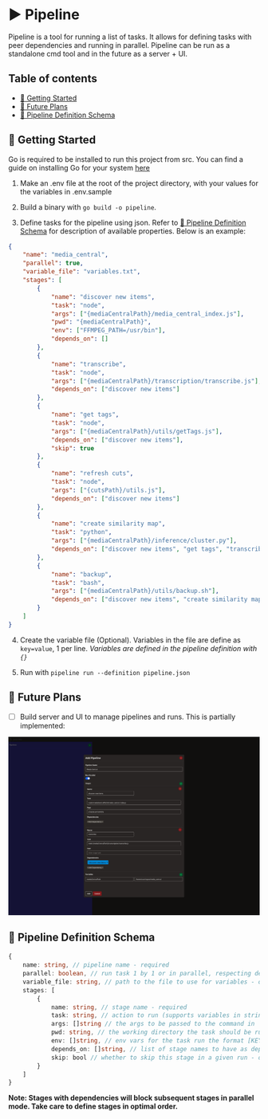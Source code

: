 # ▶ Pipeline

Pipeline is a tool for running a list of tasks. It allows for defining tasks with peer dependencies and running in parallel.
Pipeline can be run as a standalone cmd tool and in the future as a server + UI.

## Table of contents

- [🚀 Getting Started](#-getting-started)
- [📓 Future Plans](#-future-plans)
- [📃 Pipeline Definition Schema](#-pipeline-definition-schema)


## 🚀 Getting Started

Go is required to be installed to run this project from src. You can find a guide on installing Go for your system [here](https://go.dev/doc/install)

1. Make an .env file at the root of the project directory, with your values for the variables in .env.sample

2. Build a binary with `go build -o pipeline`.

3. Define tasks for the pipeline using json. Refer to [📃 Pipeline Definition Schema](#-pipeline-definition-schema) for description of available properties. Below is an example:

```json
{
    "name": "media_central",
    "parallel": true,
    "variable_file": "variables.txt",
    "stages": [
        {
            "name": "discover new items",
            "task": "node",
            "args": ["{mediaCentralPath}/media_central_index.js"],
            "pwd": "{mediaCentralPath}",
            "env": ["FFMPEG_PATH=/usr/bin"],
            "depends_on": []
        },
        {
            "name": "transcribe",
            "task": "node",
            "args": ["{mediaCentralPath}/transcription/transcribe.js"],
            "depends_on": ["discover new items"]
        },
        {
            "name": "get tags",
            "task": "node",
            "args": ["{mediaCentralPath}/utils/getTags.js"],
            "depends_on": ["discover new items"],
            "skip": true
        },
        {
            "name": "refresh cuts",
            "task": "node",
            "args": ["{cutsPath}/utils.js"],
            "depends_on": ["discover new items"]
        },
        {
            "name": "create similarity map",
            "task": "python",
            "args": ["{mediaCentralPath}/inference/cluster.py"],
            "depends_on": ["discover new items", "get tags", "transcribe"]
        },
        {
            "name": "backup",
            "task": "bash",
            "args": ["{mediaCentralPath}/utils/backup.sh"],
            "depends_on": ["discover new items", "create similarity map"]
        }
    ]
}
```

4. Create the variable file (Optional). Variables in the file are define as `key=value`, 1 per line. *Variables are defined in the pipeline definition with `{}`*

5. Run with `pipeline run --definition pipeline.json`

## 📓 Future Plans

- [ ] Build server and UI to manage pipelines and runs. This is partially implemented:

![example markdown output](previews/pipeline_ui.png)

## 📃 Pipeline Definition Schema

```ts
{
    name: string, // pipeline name - required
    parallel: boolean, // run task 1 by 1 or in parallel, respecting dependencies - default false
    variable_file: string, // path to the file to use for variables - optional
    stages: [
        {
            name: string, // stage name - required
            task: string, // action to run (supports variables in string) - required
            args: []string // the args to be passed to the command in 'task' - optional
            pwd: string, // the working directory the task should be run - optional
            env: []string, // env vars for the task run the format [KEY=VALUE]
            depends_on: []string, // list of stage names to have as dependency - optional
            skip: bool // whether to skip this stage in a given run - optional
        }
    ]
}
```

**Note: Stages with dependencies will block subsequent stages in parallel mode. Take care to define stages in optimal order.**
